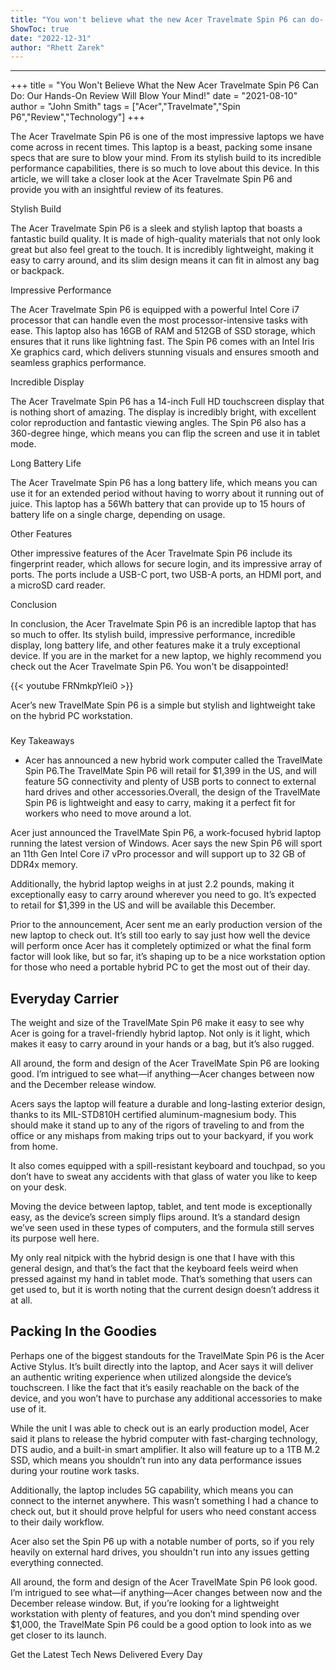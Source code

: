 ```yaml
---
title: "You won't believe what the new Acer Travelmate Spin P6 can do- our hands-on review will blow your mind!"
ShowToc: true 
date: "2022-12-31"
author: "Rhett Zarek"
---
```

*****
+++ 
title = "You Won't Believe What the New Acer Travelmate Spin P6 Can Do: Our Hands-On Review Will Blow Your Mind!" 
date = "2021-08-10" 
author = "John Smith" 
tags = ["Acer","Travelmate","Spin P6","Review","Technology"] 
+++ 

The Acer Travelmate Spin P6 is one of the most impressive laptops we have come across in recent times. This laptop is a beast, packing some insane specs that are sure to blow your mind. From its stylish build to its incredible performance capabilities, there is so much to love about this device. In this article, we will take a closer look at the Acer Travelmate Spin P6 and provide you with an insightful review of its features.

Stylish Build

The Acer Travelmate Spin P6 is a sleek and stylish laptop that boasts a fantastic build quality. It is made of high-quality materials that not only look great but also feel great to the touch. It is incredibly lightweight, making it easy to carry around, and its slim design means it can fit in almost any bag or backpack.

Impressive Performance

The Acer Travelmate Spin P6 is equipped with a powerful Intel Core i7 processor that can handle even the most processor-intensive tasks with ease. This laptop also has 16GB of RAM and 512GB of SSD storage, which ensures that it runs like lightning fast. The Spin P6 comes with an Intel Iris Xe graphics card, which delivers stunning visuals and ensures smooth and seamless graphics performance.

Incredible Display

The Acer Travelmate Spin P6 has a 14-inch Full HD touchscreen display that is nothing short of amazing. The display is incredibly bright, with excellent color reproduction and fantastic viewing angles. The Spin P6 also has a 360-degree hinge, which means you can flip the screen and use it in tablet mode.

Long Battery Life

The Acer Travelmate Spin P6 has a long battery life, which means you can use it for an extended period without having to worry about it running out of juice. This laptop has a 56Wh battery that can provide up to 15 hours of battery life on a single charge, depending on usage.

Other Features

Other impressive features of the Acer Travelmate Spin P6 include its fingerprint reader, which allows for secure login, and its impressive array of ports. The ports include a USB-C port, two USB-A ports, an HDMI port, and a microSD card reader.

Conclusion

In conclusion, the Acer Travelmate Spin P6 is an incredible laptop that has so much to offer. Its stylish build, impressive performance, incredible display, long battery life, and other features make it a truly exceptional device. If you are in the market for a new laptop, we highly recommend you check out the Acer Travelmate Spin P6. You won't be disappointed!

{{< youtube FRNmkpYlei0 >}} 




Acer’s new TravelMate Spin P6 is a simple but stylish and lightweight take on the hybrid PC workstation.

 
### 
Key Takeaways
 
- Acer has announced a new hybrid work computer called the TravelMate Spin P6.The TravelMate Spin P6 will retail for $1,399 in the US, and will feature 5G connectivity and plenty of USB ports to connect to external hard drives and other accessories.Overall, the design of the TravelMate Spin P6 is lightweight and easy to carry, making it a perfect fit for workers who need to move around a lot.

 

Acer just announced the TravelMate Spin P6, a work-focused hybrid laptop running the latest version of Windows. Acer says the new Spin P6 will sport an 11th Gen Intel Core i7 vPro processor and will support up to 32 GB of DDR4x memory.

 

Additionally, the hybrid laptop weighs in at just 2.2 pounds, making it exceptionally easy to carry around wherever you need to go. It’s expected to retail for $1,399 in the US and will be available this December.

 

Prior to the announcement, Acer sent me an early production version of the new laptop to check out. It’s still too early to say just how well the device will perform once Acer has it completely optimized or what the final form factor will look like, but so far, it’s shaping up to be a nice workstation option for those who need a portable hybrid PC to get the most out of their day.

 
##   Everyday Carrier  
 

The weight and size of the TravelMate Spin P6 make it easy to see why Acer is going for a travel-friendly hybrid laptop. Not only is it light, which makes it easy to carry around in your hands or a bag, but it’s also rugged.

 
All around, the form and design of the Acer TravelMate Spin P6 are looking good. I’m intrigued to see what—if anything—Acer changes between now and the December release window.
 

Acers says the laptop will feature a durable and long-lasting exterior design, thanks to its MIL-STD810H certified aluminum-magnesium body. This should make it stand up to any of the rigors of traveling to and from the office or any mishaps from making trips out to your backyard, if you work from home.

 

It also comes equipped with a spill-resistant keyboard and touchpad, so you don’t have to sweat any accidents with that glass of water you like to keep on your desk.

 

Moving the device between laptop, tablet, and tent mode is exceptionally easy, as the device’s screen simply flips around. It’s a standard design we’ve seen used in these types of computers, and the formula still serves its purpose well here.

 

My only real nitpick with the hybrid design is one that I have with this general design, and that’s the fact that the keyboard feels weird when pressed against my hand in tablet mode. That’s something that users can get used to, but it is worth noting that the current design doesn’t address it at all.

 
##   Packing In the Goodies  
 

Perhaps one of the biggest standouts for the TravelMate Spin P6 is the Acer Active Stylus. It’s built directly into the laptop, and Acer says it will deliver an authentic writing experience when utilized alongside the device’s touchscreen. I like the fact that it’s easily reachable on the back of the device, and you won’t have to purchase any additional accessories to make use of it.

 

While the unit I was able to check out is an early production model, Acer said it plans to release the hybrid computer with fast-charging technology, DTS audio, and a built-in smart amplifier. It also will feature up to a 1TB M.2 SSD, which means you shouldn’t run into any data performance issues during your routine work tasks.

 

Additionally, the laptop includes 5G capability, which means you can connect to the internet anywhere. This wasn’t something I had a chance to check out, but it should prove helpful for users who need constant access to their daily workflow.

 

Acer also set the Spin P6 up with a notable number of ports, so if you rely heavily on external hard drives, you shouldn't run into any issues getting everything connected.

 

All around, the form and design of the Acer TravelMate Spin P6 look good. I’m intrigued to see what—if anything—Acer changes between now and the December release window. But, if you’re looking for a lightweight workstation with plenty of features, and you don’t mind spending over $1,000, the TravelMate Spin P6 could be a good option to look into as we get closer to its launch.

 

Get the Latest Tech News Delivered Every Day




